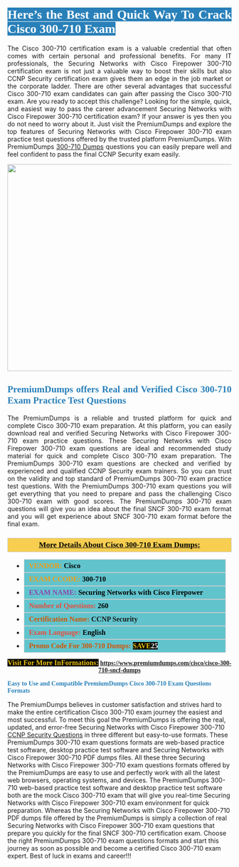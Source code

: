 <h1 style="text-align: justify;"><span style="color:#ffffff;"><span style="font-family:Georgia,serif;"><strong><span style="background-color:#2980b9;">Here’s the Best and Quick Way To Crack Cisco 300-710 Exam</span></strong></span></span></h1>

<p style="text-align: justify;">The Cisco 300-710 certification exam is a valuable credential that often comes with certain personal and professional benefits. For many IT professionals, the Securing Networks with Cisco Firepower 300-710 certification exam is not just a valuable way to boost their skills but also CCNP Security certification exam gives them an edge in the job market or the corporate ladder. There are other several advantages that successful Cisco 300-710 exam candidates can gain after passing the Cisco 300-710 exam. Are you ready to accept this challenge? Looking for the simple, quick, and easiest way to pass the career advancement Securing Networks with Cisco Firepower 300-710 certification exam? If your answer is yes then you do not need to worry about it. Just visit the PremiumDumps and explore the top features of Securing Networks with Cisco Firepower 300-710 exam practice test questions offered by the trusted platform PremiumDumps. With PremiumDumps <a href="https://www.premiumdumps.com/cisco/cisco-300-710-sncf-dumps">300-710 Dumps</a> questions you can easily prepare well and feel confident to pass the final CCNP Security exam easily.</p>

<p style="text-align: center;"><a href="https://www.premiumdumps.com/cisco/cisco-300-710-sncf-dumps"><img alt="" src="https://i.imgur.com/KJGzbJ2.jpeg" style="width: 700px; height: 465px;" /></a></p>

<h2 style="text-align: justify;"><span style="color:#2980b9;"><span style="font-family:Georgia,serif;"><strong>PremiumDumps offers Real and Verified Cisco 300-710 Exam Practice Test Questions</strong></span></span></h2>

<p style="text-align: justify;">The PremiumDumps is a reliable and trusted platform for quick and complete Cisco 300-710 exam preparation. At this platform, you can easily download real and verified Securing Networks with Cisco Firepower 300-710 exam practice questions. These Securing Networks with Cisco Firepower 300-710 exam questions are ideal and recommended study material for quick and complete Cisco 300-710 exam preparation. The PremiumDumps 300-710 exam questions are checked and verified by experienced and qualified CCNP Security exam trainers. So you can trust on the validity and top standard of PremiumDumps 300-710 exam practice test questions. With the PremiumDumps 300-710 exam questions you will get everything that you need to prepare and pass the challenging Cisco 300-710 exam with good scores. The PremiumDumps 300-710 exam questions will give you an idea about the final SNCF 300-710 exam format and you will get experience about SNCF 300-710 exam format before the final exam.</p>

<h3 style="background: #f7ce50; border: 1px solid rgb(204, 204, 204); padding: 5px 10px; text-align: center;"><span style="font-family:Georgia,serif;"><u><u><span style="color:#000000;"><span style="font-size:11pt"><span style="line-height:normal"><b><span style="font-size:13.0pt"><span cambria="">More Details About Cisco 300-710 Exam Dumps:</span></span></b></span></span></span></u></u></span></h3>

<ul>
	<li style="margin:0cm 10pt">
	<div style="background:#61c4cd; border: 1px solid rgb(204, 204, 204); padding: 5px 10px; text-align: justify;"><span style="font-family:Georgia,serif;"><span style="font-size:11pt"><span style="line-height:normal"><b><span style="font-size:12.0pt"><span new="" roman="" times=""><span style="color:#f39c12;">VENDOR:</span> <span style="color:#000000;">Cisco</span></span></span></b></span></span></span></div>
	</li>
	<li style="margin:0cm 10pt">
	<div style="background: #61c4cd; border: 1px solid rgb(204, 204, 204); padding: 5px 10px; text-align: justify;"><span style="font-family:Georgia,serif;"><span style="font-size:11pt"><span style="line-height:normal"><b><span style="font-size:12.0pt"><span new="" roman="" times=""><span style="color:#f39c12;">EXAM CCODE:</span> <span style="color:#000000;">300-710</span></span></span></b></span></span></span></div>
	</li>
	<li style="margin:0cm 10pt">
	<div style="background: #61c4cd; border: 1px solid rgb(204, 204, 204); padding: 5px 10px; text-align: justify;"><span style="font-family:Georgia,serif;"><span style="font-size:11pt"><span style="line-height:normal"><b><span style="font-size:12.0pt"><span new="" roman="" times=""><span style="color:#8e44ad;">EXAM NAME:</span> <span style="color:#000000;">Securing Networks with Cisco Firepower</span></span></span></b></span></span></span></div>
	</li>
	<li style="margin:0cm 10pt">
	<div style="background: #61c4cd; border: 1px solid rgb(204, 204, 204); padding: 5px 10px;"><span style="font-family:Georgia,serif;"><span style="font-size:11pt"><span style="line-height:normal"><b><span style="font-size:12.0pt"><span new="" roman="" times=""><span style="color:#e74c3c;">Number of Questions:</span><span style="color:#000000;"><span style="color:#f1c40f;"> </span>260</span></span></span></b></span></span></span></div>
	</li>
	<li style="margin:0cm 10pt">
	<div style="background: #61c4cd; border: 1px solid rgb(204, 204, 204); padding: 5px 10px; text-align: justify;"><span style="font-family:Georgia,serif;"><span style="font-size:11pt"><span style="line-height:normal"><b><span style="font-size:12.0pt"><span new="" roman="" times=""><span style="color:#d35400;">Certification Name:</span> CCNP Security</span></span></b></span></span></span></div>
	</li>
	<li style="margin:0cm 10pt">
	<div style="background: #61c4cd; border: 1px solid rgb(204, 204, 204); padding: 5px 10px; text-align: justify;"><span style="font-family:Georgia,serif;"><span style="font-size:11pt"><span style="line-height:normal"><b><span style="font-size:12.0pt"><span new="" roman="" times=""><span style="color:#e74c3c;">Exam Language:</span> <span style="color:#000000;">English</span></span></span></b></span></span></span></div>
	</li>
	<li style="margin:0cm 10pt">
	<div style="background: #61c4cd; border: 1px solid rgb(204, 204, 204); padding: 5px 10px;"><span style="font-family:Georgia,serif;"><span style="font-size:11pt"><span style="line-height:normal"><b><span style="font-size:12.0pt"><span new="" roman="" times=""><span style="color:#d35400;">Promo Code For 300-710 Dumps:</span><span style="color:#f1c40f;"> <span style="background-color:#000000;">SAVE</span></span><span style="color:#ffffff;"><span style="background-color:#000000;">25</span></span></span></span></b></span></span></span></div>
	</li>
</ul>

<p style="text-align: center;"><span style="font-family:Georgia,serif;"><strong><span style="font-size:16px;"><span style="color:#f1c40f;"><span style="background-color:#000000;">Visit For More InFormations:</span></span></span> <a href="https://www.premiumdumps.com/cisco/cisco-300-710-sncf-dumps">https://www.premiumdumps.com/cisco/cisco-300-710-sncf-dumps</a></strong></span></p>

<p><span style="color:#2980b9;"><span style="font-family:Georgia,serif;"><strong><strong><strong>Easy to Use and Compatible PremiumDumps Cisco 300-710 Exam Questions Formats</strong></strong></strong></span></span></p>

<p>The PremiumDumps believes in customer satisfaction and strives hard to make the entire certification Cisco 300-710 exam journey the easiest and most successful. To meet this goal the PremiumDumps is offering the real, updated, and error-free Securing Networks with Cisco Firepower 300-710 <a href="https://www.premiumdumps.com/cisco/ccnp-dumps">CCNP Security Questions</a> in three different but easy-to-use formats. These PremiumDumps 300-710 exam questions formats are web-based practice test software, desktop practice test software and Securing Networks with Cisco Firepower 300-710 PDF dumps files. All these three Securing Networks with Cisco Firepower 300-710 exam questions formats offered by the PremiumDumps are easy to use and perfectly work with all the latest web browsers, operating systems, and devices. The PremiumDumps 300-710 web-based practice test software and desktop practice test software both are the mock Cisco 300-710 exam that will give you real-time Securing Networks with Cisco Firepower 300-710 exam environment for quick preparation. Whereas the Securing Networks with Cisco Firepower 300-710 PDF dumps file offered by the PremiumDumps is simply a collection of real Securing Networks with Cisco Firepower 300-710 exam questions that prepare you quickly for the final SNCF 300-710 certification exam. Choose the right PremiumDumps 300-710 exam questions formats and start this journey as soon as possible and become a certified Cisco 300-710 exam expert. Best of luck in exams and career!!!</p>
